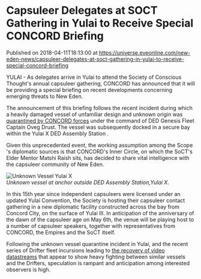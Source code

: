 # Capsuleer Delegates at SOCT Gathering in Yulai to Receive Special CONCORD Briefing
Published on 2018-04-11T18:13:00 at https://universe.eveonline.com/new-eden-news/capsuleer-delegates-at-soct-gathering-in-yulai-to-receive-special-concord-briefing

YULAI - As delegates arrive in Yulai to attend the Society of Conscious Thought's annual capsuleer gathering, CONCORD has announced that it will be providing a special briefing on recent developments concerning emerging threats to New Eden.

The announcement of this briefing follows the recent incident during which a heavily damaged vessel of unfamiliar design and unknown origin was [quarantined by CONCORD forces](https://community.eveonline.com/news/news-channels/world-news/concord-quarantine-ship-of-unknown-design-in-yulai/) under the command of DED Genesis Fleet Captain Oveg Drust. The vessel was subsequently docked in a secure bay within the Yulai X DED Assembly Station _._

Given this unprecedented event, the working assumption among the Scope 's diplomatic sources is that CONCORD's Inner Circle, on which the SoCT's Elder Mentor Matshi Raish sits, has decided to share vital intelligence with the capsuleer community of New Eden.

![Unknown Vessel Yulai X](https://web.ccpgamescdn.com/fiction/eveonline/worldnews/images/unknown_vessel_yulai_x.png)  
_Unknown vessel at anchor outside DED Assembly Station,Yulai X._

In this 15th year since independent capsuleers were licensed under an updated Yulai Convention, the Society is hosting their capsuleer contact gathering in a new diplomatic facility constructed across the bay from Concord City, on the surface of Yulai III. In anticipation of the anniversary of the dawn of the capsuleer age on May 6th, the venue will be playing host to a number of capsuleer speakers, together with representatives from CONCORD, the Empires and the SoCT itself.

Following the unknown vessel quarantine incident in Yulai, and the recent series of Drifter fleet incursions leading to [the recovery of video datastreams](https://www.youtube.com/watch?v=5w7KzQBKRJc) that appear to show heavy fighting between similar vessels and the Drifters, speculation is rampant and anticipation among interested observers is high.
